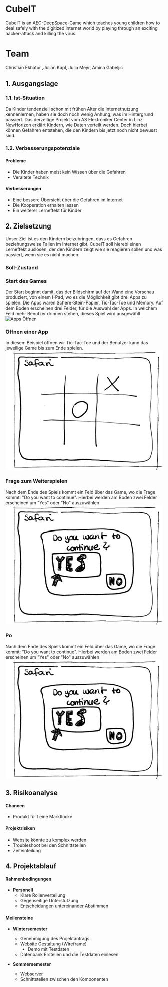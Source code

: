 # CubeIT
CubeIT is an AEC-DeepSpace-Game which teaches young children how to deal safely with the digitized internet world by playing through an exciting hacker-attack and killing the virus.

# Team
Christian Ekhator ,Julian Kapl, Julia Meyr, Amina Gabeljic

## 1. Ausgangslage

### 1.1. Ist-Situation
Da Kinder tendenziell schon mit frühen Alter die Internetnutzung kennenlernen, haben sie doch noch wenig Anhung, was im Hintergrund passiert.
Das derzeitige Projekt vom AS Elektroniker Center in Linz NewHorizon erklärt Kindern, wie Daten verteilt werden. Doch hierbei können Gefahren entstehen, die den Kindern bis jetzt noch nicht bewusst sind.
### 1.2. Verbesserungspotenziale

#### Probleme
- Die Kinder haben meist kein Wissen über die Gefahren
- Veraltete Technik

#### Verbesserungen
- Eine bessere Übersicht über die Gefahren im Internet
- Die Kooperation erhalten lassen
- Ein weiterer Lerneffekt für Kinder

## 2. Zielsetzung
Unser Ziel ist es den Kindern beizubringen, dass es Gefahren beziehungsweise Fallen im Internet gibt. CubeIT soll hierebi einen Lerneffekt auslösen, der den Kindern zeigt wie sie reagieren sollen und was passiert, wenn sie es nicht machen.

### Soll-Zustand

### Start des Games
Der Start beginnt damit, das der Bildschirm auf der Wand eine Vorschau produziert, von einem I-Pad, wo es die Möglichkeit gibt drei Apps zu spielen. Die Apps wären Schere-Stein-Papier, Tic-Tac-Toe und Memory. Auf dem Boden erscheinen drei Felder, für die Auswahl der Apps. In welchem Feld mehr Benutzer drinnen stehen, dieses Spiel wird ausgewählt.
![Apps Öffnen](skizzen/apps_öffnen.png)

### Öffnen einer App
In diesem Beispiel öffnen wir Tic-Tac-Toe und der Benutzer kann das jeweilige Game bis zum Ende spielen.
![Tic Tac Toe](skizzen/ticTacToe.png)

### Frage zum Weiterspielen
Nach dem Ende des Spiels kommt ein Feld über das Game, wo die Frage kommt: "Do you want to continue". Hierbei werden am Boden zwei Felder erscheinen um "Yes" oder "No" auszuwählen
![Question](skizzen/question.png)


### Po
Nach dem Ende des Spiels kommt ein Feld über das Game, wo die Frage kommt: "Do you want to continue". Hierbei werden am Boden zwei Felder erscheinen um "Yes" oder "No" auszuwählen
![Question](skizzen/question.png)
## 3. Risikoanalyse

#### Chancen

- Produkt füllt eine Marktlücke 

#### Projektrisiken

- Website könnte zu komplex werden
- Troubleshoot bei den Schnittstellen
- Zeiteinteilung

## 4. Projektablauf

#### Rahmenbedingungen

- **Personell**
    - Klare Rollenverteilung
    - Gegenseitige Unterstützung
    - Entscheidungen untereinander Abstimmen

#### Meilensteine

- **Wintersemester**
    - Genehmigung des Projektantrags
    - Website Gestaltung (Wireframe)
        - Demo mit Testdaten
    - Datenbank Erstellen und die Testdaten einlesen

- **Sommersemester**
    - Webserver
    - Schnittstellen zwischen den Komponenten
